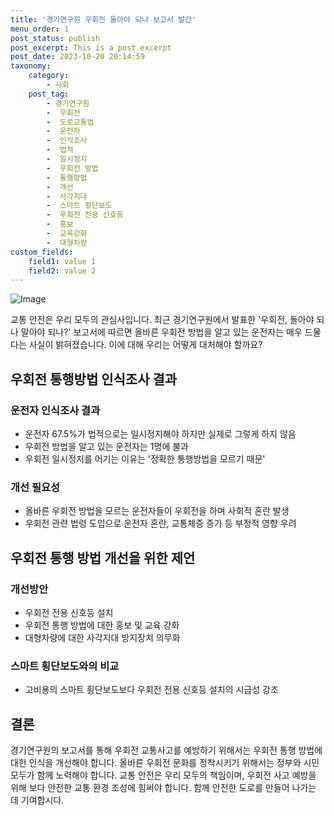 ```yaml
---
title: '경기연구원 우회전 돌아야 되나 보고서 발간'
menu_order: 1
post_status: publish
post_excerpt: This is a post excerpt
post_date: 2023-10-20 20:14:59
taxonomy:
    category:
        - 사회
    post_tag:
        - 경기연구원
        -  우회전
        -  도로교통법
        -  운전자
        -  인식조사
        -  법적
        -  일시정지
        -  우회전 방법
        -  통행방법
        -  개선
        -  사각지대
        -  스마트 횡단보도
        -  우회전 전용 신호등
        -  홍보
        -  교육강화
        -  대형차량
custom_fields:
    field1: value 1
    field2: value 2
---
```


![Image](https://imgnews.pstatic.net/image/003/2024/02/06/NISI20240206_0001475158_web_20240206091230_20240206155225805.jpg?type=w647)


교통 안전은 우리 모두의 관심사입니다. 최근 경기연구원에서 발표한 '우회전, 돌아야 되나 말아야 되나?' 보고서에 따르면 올바른 우회전 방법을 알고 있는 운전자는 매우 드물다는 사실이 밝혀졌습니다. 이에 대해 우리는 어떻게 대처해야 할까요?

## 우회전 통행방법 인식조사 결과

### 운전자 인식조사 결과
- 운전자 67.5%가 법적으로는 일시정지해야 하지만 실제로 그렇게 하지 않음
- 우회전 방법을 알고 있는 운전자는 1명에 불과
- 우회전 일시정지를 어기는 이유는 '정확한 통행방법을 모르기 때문'

### 개선 필요성
- 올바른 우회전 방법을 모르는 운전자들이 우회전을 하며 사회적 혼란 발생
- 우회전 관련 법령 도입으로 운전자 혼란, 교통체증 증가 등 부정적 영향 우려

## 우회전 통행 방법 개선을 위한 제언

### 개선방안
- 우회전 전용 신호등 설치
- 우회전 통행 방법에 대한 홍보 및 교육 강화
- 대형차량에 대한 사각지대 방지장치 의무화

### 스마트 횡단보도와의 비교
- 고비용의 스마트 횡단보도보다 우회전 전용 신호등 설치의 시급성 강조

## 결론

경기연구원의 보고서를 통해 우회전 교통사고를 예방하기 위해서는 우회전 통행 방법에 대한 인식을 개선해야 합니다. 올바른 우회전 문화를 정착시키기 위해서는 정부와 시민 모두가 함께 노력해야 합니다. 교통 안전은 우리 모두의 책임이며, 우회전 사고 예방을 위해 보다 안전한 교통 환경 조성에 힘써야 합니다. 함께 안전한 도로를 만들어 나가는 데 기여합시다.
